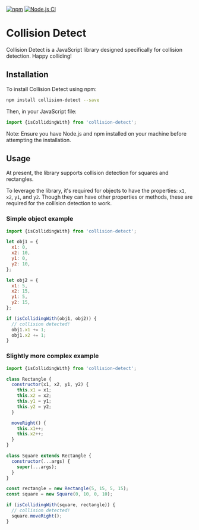 [![npm](https://img.shields.io/npm/dw/collision-detect.svg)](https://www.npmjs.com/package/collision-detect) [![Node.js CI](https://github.com/jesselpalmer/collision-detect/actions/workflows/nodejs-ci.yml/badge.svg)](https://github.com/jesselpalmer/collision-detect/actions/workflows/nodejs-ci.yml/)

# Collision Detect

Collision Detect is a JavaScript library designed specifically for collision
detection. Happy colliding!

## Installation

To install Collision Detect using npm:

```bash
npm install collision-detect --save
```

Then, in your JavaScript file:

```javascript
import {isCollidingWith} from 'collision-detect';
```

Note: Ensure you have Node.js and npm installed on your machine before
attempting the installation.

## Usage

At present, the library supports collision detection for squares and rectangles.

To leverage the library, it's required for objects to have the properties:
`x1`, `x2`, `y1`, and `y2`. Though they can have other properties or methods,
these are required for the collision detection to work.

### Simple object example

```javascript
import {isCollidingWith} from 'collision-detect';

let obj1 = {
  x1: 0,
  x2: 10,
  y1: 0,
  y2: 10,
};

let obj2 = {
  x1: 5,
  x2: 15,
  y1: 5,
  y2: 15,
};

if (isCollidingWith(obj1, obj2)) {
  // collision detected!
  obj1.x1 += 1;
  obj1.x2 += 1;
}
```

### Slightly more complex example

```javascript
import {isCollidingWith} from 'collision-detect';

class Rectangle {
  constructor(x1, x2, y1, y2) {
    this.x1 = x1;
    this.x2 = x2;
    this.y1 = y1;
    this.y2 = y2;
  }

  moveRight() {
    this.x1++;
    this.x2++;
  }
}

class Square extends Rectangle {
  constructor(...args) {
    super(...args);
  }
}

const rectangle = new Rectangle(5, 15, 5, 15);
const square = new Square(0, 10, 0, 10);

if (isCollidingWith(square, rectangle)) {
  // collision detected!
  square.moveRight();
}
```

